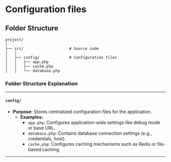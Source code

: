 # Configuration files

## Folder Structure

```
project/
│
├── src/                    # Source code
│   │
│   ├── config/             # Configuration files
│   │   ├── app.php
│   │   ├── cache.php
│   │   └── database.php
```


### **Folder Structure Explanation**

* * *

#### **`config/`**

- **Purpose:** Stores centralized configuration files for the application.
    - **Examples:**
        - `app.php`: Configures application-wide settings like debug mode or base URL.
        - `database.php`: Contains database connection settings (e.g., credentials, host).
        - `cache.php`: Configures caching mechanisms such as Redis or file-based caching.

* * *
